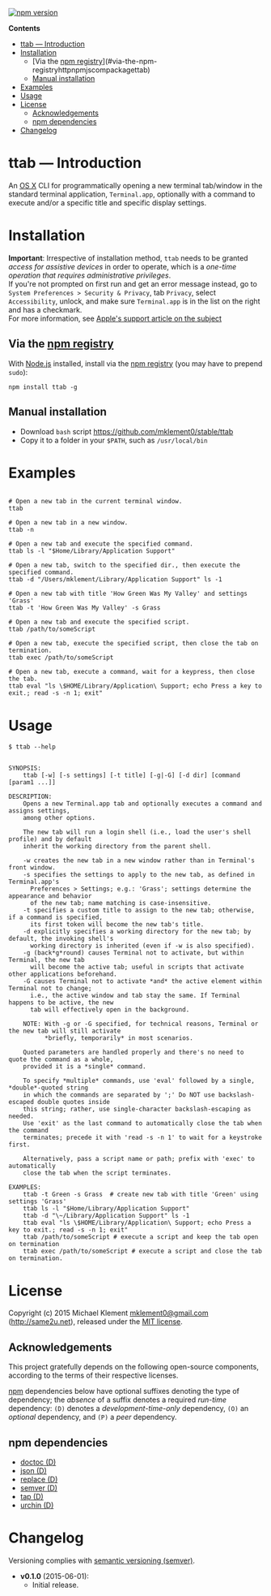 [![npm version](https://badge.fury.io/js/ttab.svg)](http://badge.fury.io/js/ttab)

<!-- START doctoc generated TOC please keep comment here to allow auto update -->
<!-- DON'T EDIT THIS SECTION, INSTEAD RE-RUN doctoc TO UPDATE -->

**Contents**

- [ttab &mdash; Introduction](#ttab-&mdash-introduction)
- [Installation](#installation)
  - [Via the [npm registry](http://npmjs.com/package/ttab)](#via-the-npm-registryhttpnpmjscompackagettab)
  - [Manual installation](#manual-installation)
- [Examples](#examples)
- [Usage](#usage)
- [License](#license)
  - [Acknowledgements](#acknowledgements)
  - [npm dependencies](#npm-dependencies)
- [Changelog](#changelog)

<!-- END doctoc generated TOC please keep comment here to allow auto update -->


# ttab &mdash; Introduction

An [OS X](https://www.apple.com/osx/) CLI for programmatically opening a new terminal tab/window in the standard terminal application, `Terminal.app`, optionally with a command to execute and/or a specific title and specific display settings.

# Installation

**Important**: Irrespective of installation method, `ttab` needs to be granted _access for assistive devices_ in order to operate, which is a _one-time operation that requires administrative privileges_.  
If you're not prompted on first run and get an error message instead, go to `System Preferences > Security & Privacy`, tab `Privacy`, select `Accessibility`, unlock, and make sure `Terminal.app` is in the list on the right and has a checkmark.  
For more information, see [Apple's support article on the subject](https://support.apple.com/en-us/HT202802)

## Via the [npm registry](http://npmjs.com/package/ttab)

With [Node.js](http://nodejs.org/) installed, install via the [npm registry](https://www.npmjs.com/package/ttab) (you may have to prepend `sudo`):

	npm install ttab -g

## Manual installation

* Download `bash` script <https://github.com/mklement0/stable/ttab>
* Copy it to a folder in your `$PATH`, such as `/usr/local/bin`

# Examples

```shell

# Open a new tab in the current terminal window.
ttab

# Open a new tab in a new window.
ttab -n 

# Open a new tab and execute the specified command.
ttab ls -l "$Home/Library/Application Support"

# Open a new tab, switch to the specified dir., then execute the specified command.
ttab -d "/Users/mklement/Library/Application Support" ls -1 

# Open a new tab with title 'How Green Was My Valley' and settings 'Grass'
ttab -t 'How Green Was My Valley' -s Grass

# Open a new tab and execute the specified script.
ttab /path/to/someScript 

# Open a new tab, execute the specified script, then close the tab on termination.
ttab exec /path/to/someScript

# Open a new tab, execute a command, wait for a keypress, then close the tab.
ttab eval "ls \$HOME/Library/Application\ Support; echo Press a key to exit.; read -s -n 1; exit"
```

# Usage

<!-- DO NOT EDIT THE FENCED CODE BLOCK and RETAIN THIS COMMENT: The fenced code block below is updated by `make update-readme/release` with CLI usage information. -->

```
$ ttab --help


SYNOPSIS:
    ttab [-w] [-s settings] [-t title] [-g|-G] [-d dir] [command [param1 ...]]

DESCRIPTION:
    Opens a new Terminal.app tab and optionally executes a command and assigns settings,
    among other options.

    The new tab will run a login shell (i.e., load the user's shell profile) and by default
    inherit the working directory from the parent shell.

    -w creates the new tab in a new window rather than in Terminal's front window.
    -s specifies the settings to apply to the new tab, as defined in Terminal.app's
      Preferences > Settings; e.g.: 'Grass'; settings determine the appearance and behavior
      of the new tab; name matching is case-insensitive.
    -t specifies a custom title to assign to the new tab; otherwise, if a command is specified,
      its first token will become the new tab's title.
    -d explicitly specifies a working directory for the new tab; by default, the invoking shell's
      working directory is inherited (even if -w is also specified).
    -g (back*g*round) causes Terminal not to activate, but within Terminal, the new tab
      will become the active tab; useful in scripts that activate other applications beforehand.
    -G causes Terminal not to activate *and* the active element within Terminal not to change;
      i.e., the active window and tab stay the same. If Terminal happens to be active, the new 
      tab will effectively open in the background.

    NOTE: With -g or -G specified, for technical reasons, Terminal or the new tab will still activate
          *briefly, temporarily* in most scenarios.

    Quoted parameters are handled properly and there's no need to quote the command as a whole,
    provided it is a *single* command.

    To specify *multiple* commands, use 'eval' followed by a single, *double*-quoted string
    in which the commands are separated by ';' Do NOT use backslash-escaped double quotes inside
    this string; rather, use single-character backslash-escaping as needed.
    Use 'exit' as the last command to automatically close the tab when the command
    terminates; precede it with 'read -s -n 1' to wait for a keystroke first.

    Alternatively, pass a script name or path; prefix with 'exec' to automatically
    close the tab when the script terminates.

EXAMPLES:
    ttab -t Green -s Grass  # create new tab with title 'Green' using settings 'Grass'
    ttab ls -l "$Home/Library/Application Support"
    ttab -d "\~/Library/Application Support" ls -1
    ttab eval "ls \$HOME/Library/Application\ Support; echo Press a key to exit.; read -s -n 1; exit"
    ttab /path/to/someScript # execute a script and keep the tab open on termination
    ttab exec /path/to/someScript # execute a script and close the tab on termination.
```

<!-- DO NOT EDIT THE NEXT CHAPTER and RETAIN THIS COMMENT: The next chapter is updated by `make update-readme/release` with the contents of 'LICENSE.md'. ALSO, LEAVE AT LEAST 1 BLANK LINE AFTER THIS COMMENT. -->

# License

Copyright (c) 2015 Michael Klement <mklement0@gmail.com> (http://same2u.net), released under the [MIT license](https://spdx.org/licenses/MIT#licenseText).

## Acknowledgements

This project gratefully depends on the following open-source components, according to the terms of their respective licenses.

[npm](https://www.npmjs.com/) dependencies below have optional suffixes denoting the type of dependency; the *absence* of a suffix denotes a required *run-time* dependency: `(D)` denotes a *development-time-only* dependency, `(O)` an *optional* dependency, and `(P)` a *peer* dependency.

<!-- DO NOT EDIT THE NEXT CHAPTER and RETAIN THIS COMMENT: The next chapter is updated by `make update-readme/release` with the dependencies from 'package.json'. ALSO, LEAVE AT LEAST 1 BLANK LINE AFTER THIS COMMENT. -->

## npm dependencies

* [doctoc (D)](https://github.com/thlorenz/doctoc)
* [json (D)](https://github.com/trentm/json)
* [replace (D)](https://github.com/harthur/replace)
* [semver (D)](https://github.com/npm/node-semver#readme)
* [tap (D)](https://github.com/isaacs/node-tap)
* [urchin (D)](https://github.com/tlevine/urchin)

<!-- DO NOT EDIT THE NEXT CHAPTER and RETAIN THIS COMMENT: The next chapter is updated by `make update-readme/release` with the contents of 'CHANGELOG.md'. ALSO, LEAVE AT LEAST 1 BLANK LINE AFTER THIS COMMENT. -->

# Changelog

Versioning complies with [semantic versioning (semver)](http://semver.org/).

<!-- NOTE: An entry template for a new version is automatically added each time `make version` is called. Fill in changes afterwards. -->

* **v0.1.0** (2015-06-01):
  * Initial release.
